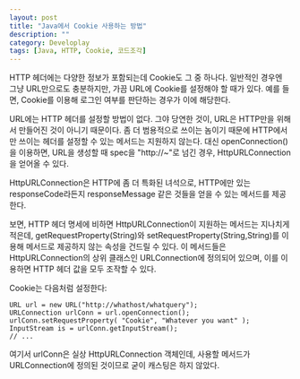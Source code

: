 ```yaml
---
layout: post
title: "Java에서 Cookie 사용하는 방법"
description: ""
category: Developlay
tags: [Java, HTTP, Cookie, 코드조각]
---
```


HTTP 헤더에는 다양한 정보가 포함되는데 Cookie도 그 중 하나다.
일반적인 경우엔 그냥 URL만으로도 충분하지만,
가끔 URL에 Cookie를 설정해야 할 때가 있다.
예를 들면, Cookie를 이용해 로그인 여부를 판단하는 경우가 이에 해당한다.

URL에는 HTTP 헤더를 설정할 방법이 없다.
그야 당연한 것이, URL은 HTTP만을 위해서 만들어진 것이 아니기 때문이다.
좀 더 범용적으로 쓰이는 놈이기 때문에
HTTP에서만 쓰이는 헤더를 설정할 수 있는 메서드는 지원하지 않는다.
대신 openConnection()을 이용하면, URL을 생성할 때 spec을 "http://~"로 넘긴 경우, HttpURLConnection을 얻어올 수 있다.

HttpURLConnection은 HTTP에 좀 더 특화된 녀석으로, HTTP에만 있는 responseCode라든지 responseMessage 같은 것들을 얻을 수 있는 메서드를 제공한다.

보면, HTTP 헤더 명세에 비하면 HttpURLConnection이 지원하는 메서드는 지나치게 적은데, getRequestProperty(String)와 setRequestProperty(String,String)를 이용해 메서드로 제공하지 않는 속성을 건드릴 수 있다.
이 메서드들은 HttpURLConnection의 상위 클래스인 URLConnection에 정의되어 있으며, 이를 이용하면 HTTP 헤더 값을 모두 조작할 수 있다.

Cookie는 다음처럼 설정한다:

~~~
URL url = new URL("http://whathost/whatquery");
URLConnection urlConn = url.openConnection();
urlConn.setRequestProperty( "Cookie", "Whatever you want" );
InputStream is = urlConn.getInputStream();
// ...
~~~

여기서 urlConn은 실상 HttpURLConnection 객체인데, 사용할 메서드가 URLConnection에 정의된 것이므로 굳이 캐스팅은 하지 않았다.
